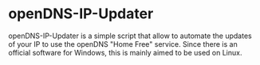 # openDNS-IP-Updater
openDNS-IP-Updater is a simple script that allow to automate the updates of your IP to use the openDNS "Home Free" service. Since there is an official software for Windows, this is mainly aimed to be used on Linux.
